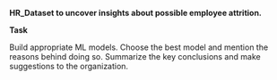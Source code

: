 **HR_Dataset to uncover insights about possible employee attrition.**

**Task**

Build appropriate ML models.
Choose the best model and mention the reasons behind doing so.
Summarize the key conclusions and make suggestions to the organization.
